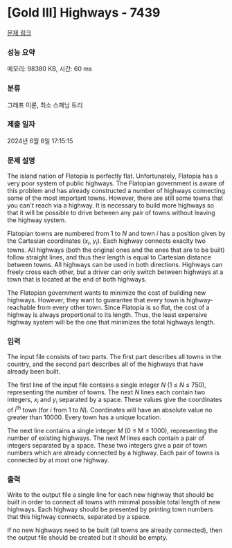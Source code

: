 # [Gold III] Highways - 7439 

[문제 링크](https://www.acmicpc.net/problem/7439) 

### 성능 요약

메모리: 98380 KB, 시간: 60 ms

### 분류

그래프 이론, 최소 스패닝 트리

### 제출 일자

2024년 6월 6일 17:15:15

### 문제 설명

<p>The island nation of Flatopia is perfectly flat. Unfortunately, Flatopia has a very poor system of public highways. The Flatopian government is aware of this problem and has already constructed a number of highways connecting some of the most important towns. However, there are still some towns that you can't reach via a highway. It is necessary to build more highways so that it will be possible to drive between any pair of towns without leaving the highway system.</p>

<p>Flatopian towns are numbered from 1 to <em>N</em> and town <em>i</em> has a position given by the Cartesian coordinates (<em>x<sub>i</sub></em>, <em>y<sub>i</sub></em>). Each highway connects exaclty two towns. All highways (both the original ones and the ones that are to be built) follow straight lines, and thus their length is equal to Cartesian distance between towns. All highways can be used in both directions. Highways can freely cross each other, but a driver can only switch between highways at a town that is located at the end of both highways.</p>

<p>The Flatopian government wants to minimize the cost of building new highways. However, they want to guarantee that every town is highway-reachable from every other town. Since Flatopia is so flat, the cost of a highway is always proportional to its length. Thus, the least expensive highway system will be the one that minimizes the total highways length.</p>

### 입력 

 <p>The input file consists of two parts. The first part describes all towns in the country, and the second part describes all of the highways that have already been built.</p>

<p>The first line of the input file contains a single integer <em>N</em> (1 ≤ <em>N</em> ≤ 750), representing the number of towns. The next <em>N</em> lines each contain two integers, <em>x<sub>i</sub></em> and <em>y<sub>i</sub></em> separated by a space. These values give the coordinates of <em>i</em><sup>th</sup> town (for <em>i</em> from 1 to <em>N</em>). Coordinates will have an absolute value no greater than 10000. Every town has a unique location.</p>

<p>The next line contains a single integer <em>M</em> (0 ≤ M ≤ 1000), representing the number of existing highways. The next <em>M</em> lines each contain a pair of integers separated by a space. These two integers give a pair of town numbers which are already connected by a highway. Each pair of towns is connected by at most one highway.</p>

### 출력 

 <p>Write to the output file a single line for each new highway that should be built in order to connect all towns with minimal possible total length of new highways. Each highway should be presented by printing town numbers that this highway connects, separated by a space.</p>

<p>If no new highways need to be built (all towns are already connected), then the output file should be created but it should be empty.</p>

